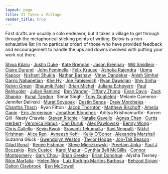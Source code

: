 ```yaml
---
layout: page
title: It Takes a Village
render_title: true
---
```


First drafts are usually a solo endeavor, but it takes a village to get through through the metaphorical sticking points of writing. Below is a non-exhaustive list (in no particular order) of those who have provided feedback and encouragement to handle the ups and downs involved with putting your work out there.

[Shiva Kilaru](https://twitter.com/ShivaKilaru) · [Justin Duke](https://twitter.com/justinmduke) · [Kate Brennan](https://twitter.com/katelikestoread) · [Jason Brennan](https://twitter.com/jasonbrennan) · [Will Smidlein](https://twitter.com/ws) · [Claire Durand](https://twitter.com/_eeclaire) · [John Feminella](https://twitter.com/jxxf) · [Felix Krause](https://twitter.com/KrauseFx) · [Ashoka Rajendra](https://twitter.com/ashokaraj_) · [Upma Kapoor](https://twitter.com/upmaaa) · [Nishant Shukla](https://twitter.com/binroot) · [Nathan Bashaw](https://twitter.com/nbashaw) · [Vinay Dandekar](https://twitter.com/vvdandekar) · [Anish Simhal](https://twitter.com/aksimhal) · [Garric Nahapetian](https://twitter.com/garricn) · [Khe Hy](https://twitter.com/khemaridh) · [Joe Fabisevich](https://twitter.com/mergesort) · [Ryan Dawidjan](https://twitter.com/ryandawidjan) · [Shiv Sinha](https://twitter.com/shivsinha) · [Kelvin Green](https://twitter.com/KelvinDGreen) · [Bhaumik Patel](https://twitter.com/patel0phone) · [Brian Michel](https://twitter.com/brianmichel) · [Juliana Echeverri](https://twitter.com/juliech07) · [Paul Rehkugler](https://twitter.com/paulrehkugler) · [Julian Ramirez](https://twitter.com/JulianRamirez) · [Ben Vander](https://twitter.com/Vander) · [Tiffany Zhong](https://twitter.com/TZhongg) · [Evan Davis](https://twitter.com/wahoo) · [Zack Shapiro](https://twitter.com/ZackShapiro) · [Kunal Tandon](https://twitter.com/KunalTandon) · Simar Singh · [Tony Guglielmi](https://twitter.com/TonyGuglielmi) · Melanie Cameron · Jennifer Delinski · [Murat Soyupak](https://twitter.com/soyupak) · [Dustin Senos](https://twitter.com/dustin) · [Drew Morcheles](http://www.durawellness.com/about/) · [Chantha Thach](https://www.instagram.com/chantsboomboom/) · Ryan Fitton · [Jacob Thornton](https://twitter.com/fat) · [Matthew Bischoff](https://twitter.com/mb) · [Amelia Gapin](https://twitter.com/EntirelyAmelia) · [Eric Jorgenson](https://twitter.com/ericjorgenson) · [Jonathon Blonchek](https://twitter.com/jblonchek) · Aditya Krishnamurthi · Kurren Gill · Neety Chawla · [Steven Ritchie](https://twitter.com/staticsteven) · [Natalie Gavello](https://twitter.com/NatalieGavello) · [Agnes Chan](https://twitter.com/agneskchan) · [Curtis Herbert](https://twitter.com/parrots) · [Veronica Hanus](https://twitter.com/veronica_hanus) · [Can Duruk](https://twitter.com/can) · [Alex Pawlowski](https://twitter.com/apawlows) · [Benny Wong](https://twitter.com/bdotdub) · [Chris Gallello](https://twitter.com/cgallello) · [Kevin Kwok](https://twitter.com/kevinakwok) · [Sravanti Tekumalla](https://twitter.com/sravanti__) · [Ravi Neppalli](https://twitter.com/rneppalli) · [Nikhil Krishnan](https://twitter.com/nikillinit) · [Alice Ren](https://twitter.com/alicexyr) · [Avneesh Kohli](https://twitter.com/avneeshk91) · [Kelly O’Conor](https://twitter.com/koconor) · [Alexandra Marshall](https://twitter.com/grlalx) · Suzanna Gluck · [Gwendolyn Weston](https://twitter.com/purpleyay) · [Taylor Hodge](https://twitter.com/jtaylorhodge) · [Jon-Tait Beason](https://twitter.com/bugKrusha) · [Gilad Ronat](https://twitter.com/giladronat) · [Renée Fishman](https://twitter.com/reneefishman) · [Steve Mieczkowski](https://twitter.com/stevemz) · [Preetam Jinka](https://twitter.com/PreetamJinka) · [Paul J Bouzakis](https://twitter.com/paulbouzakis) · [Rick Cusick](https://twitter.com/rickcusick) · [Karol Mazur](https://twitter.com/karolsmazur) · [Cynthia Bell McGillis](https://twitter.com/cynthiamcgillis) · [Connor Montgomery](https://twitter.com/Connor) · [Gary Chou](https://twitter.com/garychou) · [Brian Gresko](https://twitter.com/briangresko) · [Brian Donohue](https://twitter.com/bthdonohue) · Alysha Tierney · [Rikin Marfatia](https://twitter.com/Hi_Im_Rikin) · [Helen Ngo](https://twitter.com/mathemakitten) · [Luiz Rodrigo Martins Barbosa](https://twitter.com/luizguitar) · [Behzod Sirjani](https://twitter.com/beh_zod) · [Dalton Claybrook](https://twitter.com/daltonclaybrook) · [Ben McDowell](https://www.benmcdowell.com)
